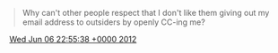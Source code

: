 > Why can't other people respect that I don't like them giving out my email address to outsiders by openly CC\-ing me?

<img src="../../media/tweet.ico" width="12" /> [Wed Jun 06 22:55:38 +0000 2012](https://twitter.com/DromerDenker/status/210505254423371776)